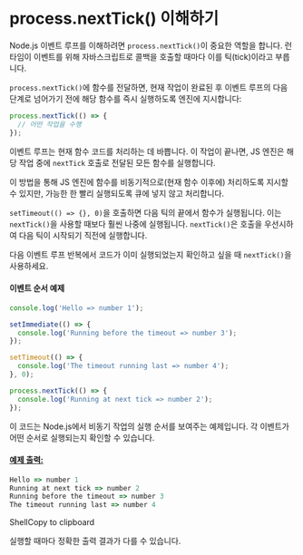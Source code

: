 # process.nextTick() 이해하기

Node.js 이벤트 루프를 이해하려면 `process.nextTick()`이 중요한 역할을 합니다. 런타임이 이벤트를 위해 자바스크립트로 콜백을 호출할 때마다 이를 틱(tick)이라고 부릅니다.

`process.nextTick()`에 함수를 전달하면, 현재 작업이 완료된 후 이벤트 루프의 다음 단계로 넘어가기 전에 해당 함수를 즉시 실행하도록 엔진에 지시합니다:

```javascript
process.nextTick(() => {
  // 어떤 작업을 수행
});
```

이벤트 루프는 현재 함수 코드를 처리하는 데 바쁩니다. 이 작업이 끝나면, JS 엔진은 해당 작업 중에 `nextTick` 호출로 전달된 모든 함수를 실행합니다.

이 방법을 통해 JS 엔진에 함수를 비동기적으로(현재 함수 이후에) 처리하도록 지시할 수 있지만, 가능한 한 빨리 실행되도록 큐에 넣지 않고 처리합니다.

`setTimeout(() => {}, 0)`을 호출하면 다음 틱의 끝에서 함수가 실행됩니다. 이는 `nextTick()`을 사용할 때보다 훨씬 나중에 실행됩니다. `nextTick()`은 호출을 우선시하여 다음 틱이 시작되기 직전에 실행합니다.

다음 이벤트 루프 반복에서 코드가 이미 실행되었는지 확인하고 싶을 때 `nextTick()`을 사용하세요.


#### 이벤트 순서 예제

```javascript
console.log('Hello => number 1');

setImmediate(() => {
  console.log('Running before the timeout => number 3');
});

setTimeout(() => {
  console.log('The timeout running last => number 4');
}, 0);

process.nextTick(() => {
  console.log('Running at next tick => number 2');
});
```

이 코드는 Node.js에서 비동기 작업의 실행 순서를 보여주는 예제입니다. 각 이벤트가 어떤 순서로 실행되는지 확인할 수 있습니다.


#### [예제 출력:](https://nodejs.org/en/learn/asynchronous-work/asynchronous-flow-control#example-output)

```javascript
Hello => number 1
Running at next tick => number 2
Running before the timeout => number 3
The timeout running last => number 4
```

ShellCopy to clipboard

실행할 때마다 정확한 출력 결과가 다를 수 있습니다.


